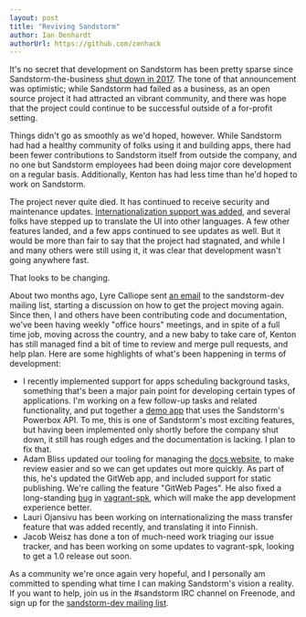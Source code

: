 ```yaml
---
layout: post
title: "Reviving Sandstorm"
author: Ian Denhardt
authorUrl: https://github.com/zenhack
---
```


It's no secret that development on Sandstorm has been pretty sparse
since Sandstorm-the-business [shut down in 2017][1]. The tone of that
announcement was optimistic; while Sandstorm had failed as a business,
as an open source project it had attracted an vibrant community, and
there was hope that the project could continue to be successful outside
of a for-profit setting.

Things didn't go as smoothly as we'd hoped, however. While Sandstorm had
had a healthy community of folks using it and building apps, there had
been fewer contributions to Sandstorm itself from outside the company,
and no one but Sandstorm employees had been doing major core development
on a regular basis. Additionally, Kenton has had less time than he'd
hoped to work on Sandstorm.

The project never quite died. It has continued to receive security and
maintenance updates. [Internationalization support was added][2], and
several folks have stepped up to translate the UI into other languages.
A few other features landed, and a few apps continued to see updates as
well. But it would be more than fair to say that the project had stagnated,
and while I and many others were still using it, it was clear that
development wasn't going anywhere fast.

That looks to be changing.

About two months ago, Lyre Calliope sent [an email][3] to the sandstorm-dev
mailing list, starting a discussion on how to get the project moving again.
Since then, I and others have been contributing code and documentation,
we've been having weekly "office hours" meetings, and in spite of a full
time job, moving across the country, and a new baby to take care of,
Kenton has still managed find a bit of time to review and merge pull
requests, and help plan. Here are some highlights of what's been happening
in terms of development:

- I recently implemented support for apps scheduling background tasks,
  something that's been a major pain point for developing certain types
  of applications. I'm working on a few follow-up tasks and related
  functionality, and put together a [demo app][4] that uses the
  Sandstorm's Powerbox API. To me, this is one of Sandstorm's most
  exciting features, but having been implemented only shortly before
  the company shut down, it still has rough edges and the documentation
  is lacking. I plan to fix that.
- Adam Bliss updated our tooling for managing the [docs website][5],
  to make review easier and so we can get updates out more quickly.
  As part of this, he's updated the GitWeb app, and included support
  for static publishing. We're calling the feature "GitWeb Pages".
  He also fixed a long-standing [bug][6] in [vagrant-spk][7], which
  will make the app development experience better.
- Lauri Ojansivu has been working on internationalizing the mass
  transfer feature that was added recently, and translating it into
  Finnish.
- Jacob Weisz has done a ton of much-need work triaging our issue
  tracker, and has been working on some updates to vagrant-spk,
  looking to get a 1.0 release out soon.

As a community we're once again very hopeful, and I personally am
committed to spending what time I can making Sandstorm's vision a
reality. If you want to help, join us in the #sandstorm IRC channel
on Freenode, and sign up for the [sandstorm-dev mailing list][8].

[1]: https://sandstorm.io/news/2017-02-06-sandstorm-returning-to-community-roots
[2]: https://sandstorm.io/news/2017-10-28-i18n
[3]: https://groups.google.com/d/msg/sandstorm-dev/cVPH014H2iY/8Em-dPDyBQAJ
[4]: https://github.com/zenhack/hello-sandstorm-oauth
[5]: https://docs.sandstorm.io/
[6]: https://github.com/sandstorm-io/vagrant-spk/issues/213
[7]: https://github.com/sandstorm-io/vagrant-spk/
[8]: https://groups.google.com/forum/#!forum/sandstorm-dev
